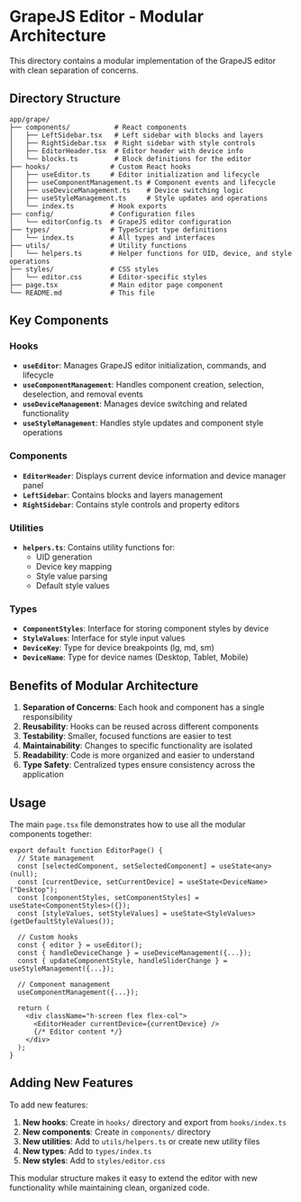 # GrapeJS Editor - Modular Architecture

This directory contains a modular implementation of the GrapeJS editor with clean separation of concerns.

## Directory Structure

```
app/grape/
├── components/           # React components
│   ├── LeftSidebar.tsx   # Left sidebar with blocks and layers
│   ├── RightSidebar.tsx  # Right sidebar with style controls
│   ├── EditorHeader.tsx  # Editor header with device info
│   └── blocks.ts         # Block definitions for the editor
├── hooks/               # Custom React hooks
│   ├── useEditor.ts     # Editor initialization and lifecycle
│   ├── useComponentManagement.ts # Component events and lifecycle
│   ├── useDeviceManagement.ts    # Device switching logic
│   ├── useStyleManagement.ts     # Style updates and operations
│   └── index.ts         # Hook exports
├── config/              # Configuration files
│   └── editorConfig.ts  # GrapeJS editor configuration
├── types/               # TypeScript type definitions
│   └── index.ts         # All types and interfaces
├── utils/               # Utility functions
│   └── helpers.ts       # Helper functions for UID, device, and style operations
├── styles/              # CSS styles
│   └── editor.css       # Editor-specific styles
├── page.tsx             # Main editor page component
└── README.md            # This file
```

## Key Components

### Hooks

- **`useEditor`**: Manages GrapeJS editor initialization, commands, and lifecycle
- **`useComponentManagement`**: Handles component creation, selection, deselection, and removal events
- **`useDeviceManagement`**: Manages device switching and related functionality
- **`useStyleManagement`**: Handles style updates and component style operations

### Components

- **`EditorHeader`**: Displays current device information and device manager panel
- **`LeftSidebar`**: Contains blocks and layers management
- **`RightSidebar`**: Contains style controls and property editors

### Utilities

- **`helpers.ts`**: Contains utility functions for:
  - UID generation
  - Device key mapping
  - Style value parsing
  - Default style values

### Types

- **`ComponentStyles`**: Interface for storing component styles by device
- **`StyleValues`**: Interface for style input values
- **`DeviceKey`**: Type for device breakpoints (lg, md, sm)
- **`DeviceName`**: Type for device names (Desktop, Tablet, Mobile)

## Benefits of Modular Architecture

1. **Separation of Concerns**: Each hook and component has a single responsibility
2. **Reusability**: Hooks can be reused across different components
3. **Testability**: Smaller, focused functions are easier to test
4. **Maintainability**: Changes to specific functionality are isolated
5. **Readability**: Code is more organized and easier to understand
6. **Type Safety**: Centralized types ensure consistency across the application

## Usage

The main `page.tsx` file demonstrates how to use all the modular components together:

```tsx
export default function EditorPage() {
  // State management
  const [selectedComponent, setSelectedComponent] = useState<any>(null);
  const [currentDevice, setCurrentDevice] = useState<DeviceName>("Desktop");
  const [componentStyles, setComponentStyles] = useState<ComponentStyles>({});
  const [styleValues, setStyleValues] = useState<StyleValues>(getDefaultStyleValues());

  // Custom hooks
  const { editor } = useEditor();
  const { handleDeviceChange } = useDeviceManagement({...});
  const { updateComponentStyle, handleSliderChange } = useStyleManagement({...});

  // Component management
  useComponentManagement({...});

  return (
    <div className="h-screen flex flex-col">
      <EditorHeader currentDevice={currentDevice} />
      {/* Editor content */}
    </div>
  );
}
```

## Adding New Features

To add new features:

1. **New hooks**: Create in `hooks/` directory and export from `hooks/index.ts`
2. **New components**: Create in `components/` directory
3. **New utilities**: Add to `utils/helpers.ts` or create new utility files
4. **New types**: Add to `types/index.ts`
5. **New styles**: Add to `styles/editor.css`

This modular structure makes it easy to extend the editor with new functionality while maintaining clean, organized code.
